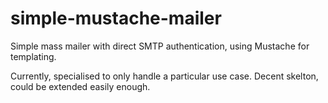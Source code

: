 # simple-mustache-mailer
Simple mass mailer with direct SMTP authentication, using Mustache for templating. 

Currently, specialised to only handle a particular use case.
Decent skelton, could be extended easily enough.